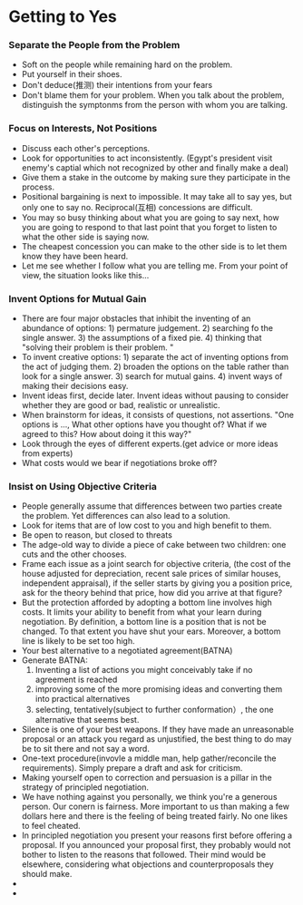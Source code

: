 # Getting to Yes

### Separate the People from the Problem


- Soft on the people while remaining hard on the problem. 
- Put yourself in their shoes.
- Don't deduce(推测) their intentions from your fears
- Don't blame them for your problem. When you talk about the problem, distinguish the symptonms from the person with whom you are talking. 



### Focus on Interests, Not Positions

- Discuss each other's perceptions. 
- Look for opportunities to act inconsistently. (Egypt's president visit enemy's captial which not recognized by other and finally make a deal)
- Give them a stake in the outcome by making sure they participate in the process.
- Positional bargaining is next to impossible. It may take all to say yes, but only one to say no. Reciprocal(互相) concessions are difficult. 
- You may so busy thinking about what you are going to say next, how you are going to respond to that last point that you forget to listen to what the other side is saying now. 
- The cheapest concession you can make to the other side is to let them know they have been heard.
- Let me see whether I follow what you are telling me. From your point of view, the situation looks like this...

### Invent Options for Mutual Gain

- There are four major obstacles that inhibit the inventing of an abundance of options: 1) permature judgement. 2) searching fo the single answer. 3) the assumptions of a fixed pie. 4) thinking that "solving their problem is their problem. "
- To invent creative options: 1) separate the act of inventing options from the act of judging them. 2) broaden the options on the table rather than look for a single answer. 3) search for mutual gains. 4) invent ways of making their decisions easy. 
- Invent ideas first, decide later. Invent ideas without pausing to consider whether they are good or bad, realistic or unrealistic. 
- When brainstorm for ideas, it consists of questions, not assertions. "One options is ..., What other options have you thought of? What if we agreed to this? How about doing it this way?"
- Look through the eyes of different experts.(get advice or more ideas from experts)
- What costs would we bear if negotiations broke off?

### Insist on Using Objective Criteria

- People generally assume that differences between two parties create the problem. Yet differences can also lead to a solution. 
- Look for items that are of low cost to you and high benefit to them.
- Be open to reason, but closed to threats
- The adge-old way to divide a piece of cake between two children: one cuts and the other chooses. 
- Frame each issue as a joint search for objective criteria, (the cost of the house adjusted for depreciation, recent sale prices of similar houses, independent appraisal), if the seller starts by giving you a position price, ask for the theory behind that price, how did you arrive at that figure?
- But the protection afforded by adopting a bottom line involves high costs. It limits your ability to benefit from what your learn during negotiation. By definition, a bottom line is a position that is not be changed. To that extent you have shut your ears. Moreover, a bottom line is likely to be set too high.
- Your best alternative to a negotiated agreement(BATNA)
- Generate BATNA: 
  1) Inventing a list of actions you might conceivably take if no agreement is reached
  2) improving some of the more promising ideas and converting them into practical alternatives
  3) selecting, tentatively(subject to further conformation）, the one alternative that seems best. 
- Silence is one of your best weapons. If they have made an unreasonable proposal or an attack you regard as unjustified, the best thing to do may be to sit there and not say a word.
- One-text procedure(invovle a middle man, help gather/reconcile the requirements). Simply prepare a draft and ask for criticism. 
- Making yourself open to correction and persuasion is a pillar in the strategy of principled negotiation.
- We have nothing against you personally, we think you're a generous person. Our conern is fairness. More important to us than making a few dollars here and there is the feeling of being treated fairly. No one likes to feel cheated. 
- In principled negotiation you present your reasons first before offering a proposal. If you announced your proposal first, they probably would not bother to listen to the reasons that followed. Their mind would be elsewhere, considering what objections and counterproposals they should make.
- 
- 
